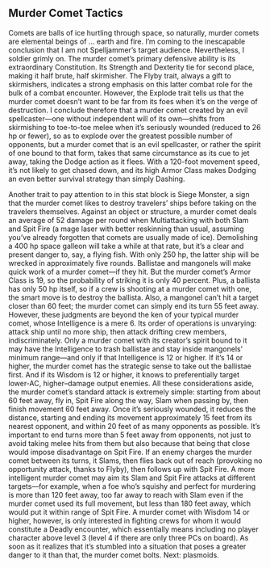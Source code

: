 ## Murder Comet Tactics


Comets are balls of ice hurtling through space, so naturally, murder comets are elemental beings of … earth and fire. I’m coming to the inescapable conclusion that I am not Spelljammer’s target audience. Nevertheless, I soldier grimly on.
The murder comet’s primary defensive ability is its extraordinary Constitution. Its Strength and Dexterity tie for second place, making it half brute, half skirmisher. The Flyby trait, always a gift to skirmishers, indicates a strong emphasis on this latter combat role for the bulk of a combat encounter. However, the Explode trait tells us that the murder comet doesn’t want to be far from its foes when it’s on the verge of destruction.
I conclude therefore that a murder comet created by an evil spellcaster—one without independent will of its own—shifts from skirmishing to toe-to-toe melee when it’s seriously wounded (reduced to 26 hp or fewer), so as to explode over the greatest possible number of opponents, but a murder comet that is an evil spellcaster, or rather the spirit of one bound to that form, takes that same circumstance as its cue to jet away, taking the Dodge action as it flees. With a 120-foot movement speed, it’s not likely to get chased down, and its high Armor Class makes Dodging an even better survival strategy than simply Dashing.

Another trait to pay attention to in this stat block is Siege Monster, a sign that the murder comet likes to destroy travelers’ ships before taking on the travelers themselves. Against an object or structure, a murder comet deals an average of 52 damage per round when Multiattacking with both Slam and Spit Fire (a mage laser with better reskinning than usual, assuming you’ve already forgotten that comets are usually made of ice). Demolishing a 400 hp space galleon will take a while at that rate, but it’s a clear and present danger to, say, a flying fish. With only 250 hp, the latter ship will be wrecked in approximately five rounds.
Ballistae and mangonels will make quick work of a murder comet—if they hit. But the murder comet’s Armor Class is 19, so the probability of striking it is only 40 percent. Plus, a ballista has only 50 hp itself, so if a crew is shooting at a murder comet with one, the smart move is to destroy the ballista. Also, a mangonel can’t hit a target closer than 60 feet; the murder comet can simply end its turn 55 feet away.
However, these judgments are beyond the ken of your typical murder comet, whose Intelligence is a mere 6. Its order of operations is unvarying: attack ship until no more ship, then attack drifting crew members, indiscriminately. Only a murder comet with its creator’s spirit bound to it may have the Intelligence to trash ballistae and stay inside mangonels’ minimum range—and only if that Intelligence is 12 or higher. If it’s 14 or higher, the murder comet has the strategic sense to take out the ballistae first. And if its Wisdom is 12 or higher, it knows to preferentially target lower-AC, higher–damage output enemies.
All these considerations aside, the murder comet’s standard attack is extremely simple: starting from about 60 feet away, fly in, Spit Fire along the way, Slam when passing by, then finish movement 60 feet away. Once it’s seriously wounded, it reduces the distance, starting and ending its movement approximately 15 feet from its nearest opponent, and within 20 feet of as many opponents as possible. It’s important to end turns more than 5 feet away from opponents, not just to avoid taking melee hits from them but also because that being that close would impose disadvantage on Spit Fire. If an enemy charges the murder comet between its turns, it Slams, then flies back out of reach (provoking no opportunity attack, thanks to Flyby), then follows up with Spit Fire.
A more intelligent murder comet may aim its Slam and Spit Fire attacks at different targets—for example, when a foe who’s squishy and perfect for murdering is more than 120 feet away, too far away to reach with Slam even if the murder comet used its full movement, but less than 180 feet away, which would put it within range of Spit Fire. A murder comet with Wisdom 14 or higher, however, is only interested in fighting crews for whom it would constitute a Deadly encounter, which essentially means including no player character above level 3 (level 4 if there are only three PCs on board). As soon as it realizes that it’s stumbled into a situation that poses a greater danger to it than that, the murder comet bolts.
Next: plasmoids.
